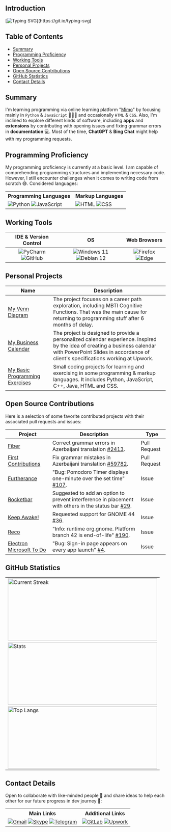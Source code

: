 ## Introduction

[![Typing SVG](https://readme-typing-svg.herokuapp.com?&color=6392FF&size=36&width=1000&height=75&lines=Welcome+To+Kanan+N's+GitHub+Profile+🙂+!;+Nice+to+Meet+You+⚡!)](https://git.io/typing-svg)

## Table of Contents

- [Summary](https://github.com/kanansnote/kanansnote#summary)
- [Programming Proficiency](https://github.com/kanansnote/kanansnote#programming-proficiency)
- [Working Tools](https://github.com/kanansnote/kanansnote#working-tools)
- [Personal Projects](https://github.com/kanansnote/kanansnote#personal-projects)
- [Open Source Contributions](https://github.com/kanansnote/kanansnote#open-source-contributions)
- [GitHub Statistics](https://github.com/kanansnote/kanansnote#github-statistics)
- [Contact Details](https://github.com/kanansnote/kanansnote#contact-details)

## Summary

I'm learning programming via online learning platform "[Mimo](https://mimo.org/)" by focusing mainly in ``Python`` & ``JavaScript`` 👨🏻‍💻 and occasionally ``HTML`` & ``CSS``. Also, I'm inclined to explore different kinds of software, including **apps** and **extensions** by contributing with opening issues and fixing grammar errors in **documentation** 💻. Most of the time, **ChatGPT** & **Bing Chat** might help with my programming requests.

## Programming Proficiency

My programming proficiency is currently at a basic level. I am capable of comprehending programming structures and implementing necessary code. However, I still encounter challenges when it comes to writing code from scratch 😅. Considered languages:

<div class="ProgProficiency">
  <table>
	<tr> 
	  <th>Programming Languages</th>
	  <th>Markup Languages</th>
	</tr>
	<tr>
	  <td>
		<img alt="Python" src="https://img.shields.io/badge/python%20-%2314354C.svg?&style=for-the-badge&logo=python&logoColor=white"/>
		<img alt="JavaScript" src="https://img.shields.io/badge/javascript%20-%23323330.svg?&style=for-the-badge&logo=javascript&logoColor=%23F7DF1E"/>
	  </td>
	  <td>
		<img alt="HTML" src="https://img.shields.io/badge/html%20-%23E34F26.svg?&style=for-the-badge&logo=html5&logoColor=white"/>
		<img alt="CSS" src="https://img.shields.io/badge/css%20-%231572B6.svg?&style=for-the-badge&logo=css3&logoColor=white"/>
	  </td>
	</tr>
  </table>
</div>

## Working Tools

|                                                                                                   IDE & Version Control                                                                                                   |                                                                                                             OS                                                                                                              |                                                                                                        Web Browsers                                                                                                        |
|:-------------------------------------------------------------------------------------------------------------------------------------------------------------------------------------------------------------------------:|:---------------------------------------------------------------------------------------------------------------------------------------------------------------------------------------------------------------------------:|:--------------------------------------------------------------------------------------------------------------------------------------------------------------------------------------------------------------------------:|
| ![PyCharm](https://img.shields.io/badge/PyCharm-green.svg?&style=for-the-badge&logo=PyCharm&logoColor=black) ![GitHub](https://img.shields.io/badge/github-%23121011.svg?style=for-the-badge&logo=github&logoColor=white) | ![Windows 11](https://img.shields.io/badge/Windows_11-0078D6?style=for-the-badge&logo=windows&logoColor=white") ![Debian 12](https://img.shields.io/badge/Debian_12-D70A53?style=for-the-badge&logo=debian&logoColor=white) | ![Firefox](https://img.shields.io/badge/Firefox-FF7139?style=for-the-badge&logo=Firefox-Browser&logoColor=white) ![Edge](https://img.shields.io/badge/Edge-0078D7?style=for-the-badge&logo=Microsoft-edge&logoColor=white) |

## Personal Projects

| Name                                                                                        | Description                                                                                                                                                                                                    |
|---------------------------------------------------------------------------------------------|----------------------------------------------------------------------------------------------------------------------------------------------------------------------------------------------------------------|
| [My Venn Diagram](https://github.com/kanansnote/My-Venn-Diagram)                            | The project focuses on a career path exploration, including MBTI Cognitive Functions. That was the main cause for returning to programming stuff after 6 months of delay.                                      |
| [My Business Calendar](https://github.com/kanansnote/My-Business-Calendar)                  | The project is designed to provide a personalized calendar experience. Inspired by the idea of creating a business calendar with PowerPoint Slides in accordance of client's specifications working at Upwork. |
| [My Basic Programming Exercises](https://github.com/kanansnote/Basic-Programming-Exercises) | Small coding projects for learning and exercising in some programming & markup languages. It includes Python, JavaScript, C++, Java, HTML and CSS.                                                             |

## Open Source Contributions

Here is a selection of some favorite contributed projects with their associated pull requests and issues:

| Project                                                                              | Description                                                                                                                                                                   | Type         |
|--------------------------------------------------------------------------------------|-------------------------------------------------------------------------------------------------------------------------------------------------------------------------------|--------------|
| [Fiber](https://github.com/gofiber/fiber)                                            | Correct grammar errors in Azerbaijani translation [#2413](https://github.com/gofiber/fiber/pull/2413).                                                                        | Pull Request |
| [First Contributions](https://github.com/firstcontributions/first-contributions)     | Fix grammar mistakes in Azerbaijani translation [#59782](https://github.com/firstcontributions/first-contributions/pull/59782).                                               | Pull Request |
| [Furtherance](https://github.com/lakoliu/Furtherance)                                | "Bug: Pomodoro Timer displays one-minute over the set time" [#107](https://github.com/lakoliu/Furtherance/issues/107).                                                        | Issue        |                                                     |
| [Rocketbar](https://github.com/linux-is-awesome/gnome_extension_rocketbar)           | Suggested to add an option to prevent interference in placement with others in the status bar [#29](https://github.com/linux-is-awesome/gnome_extension_rocketbar/issues/29). | Issue        |                              |
| [Keep Awake!](https://github.com/jenspfahl/KeepAwake)                                | Requested support for GNOME 44 [#36](https://github.com/jenspfahl/KeepAwake/issues/36).                                                                                       | Issue        |                                                        |
| [Reco](https://github.com/ryonakano/reco)                                            | "Info: runtime org.gnome. Platform branch 42 is end-of-life" [#190](https://github.com/ryonakano/reco/issues/190).                                                            | Issue        |                                                           |
| [Electron Microsoft To Do](https://github.com/patrick330602/electron-microsoft-todo) | "Bug: Sign-in page appears on every app launch" [#4](https://github.com/patrick330602/electron-microsoft-todo/issues/4).                                                      | Issue        |                                      |

## GitHub Statistics
<div class="GitHubStatistics">
  <table>
    <tr>
      <td>
        <a href="https://github.com/kanansnote">
        <img align="center" src="https://github-readme-streak-stats.herokuapp.com/?user=kanansnote&theme=dark&line_height=20" alt="Current Streak" width="469" height="195"/>
        </a>
	  </td>
	</tr>
    <tr>
      <td>
        <img src="https://github-readme-stats.vercel.app/api/?username=kanansnote&show_icons=true&theme=dark&rank_icon=github" alt="Stats" width="469" height="195">
      </td>
    </tr>
    <tr>
      <td>
        <img src="https://github-readme-stats.vercel.app/api/top-langs/?username=kanansnote&theme=dark&layout=compact" alt="Top Langs" width="469" height="195">
      </td>
    </tr>
  </table>
</div>

## Contact Details
Open to collaborate with like-minded people 👯 and share ideas to help each other for our future progress in dev journey 🌱:

<div class="ContactDetails">
  <table>
    <tr>
	  <th>Main Links</th>
	  <th>Additional Links</th>
    </tr>
    <tr>
      <td align="center">
        <a href="mailto:kanansnote@gmail.com">
          <img src="https://img.shields.io/badge/Gmail-D14836?style=for-the-badge&logo=gmail&logoColor=white" alt="Gmail"></a>
        <a href="https://join.skype.com/invite/F3ix8zp5tSBy">
          <img src="https://img.shields.io/badge/Skype-%2300AFF0.svg?style=for-the-badge&logo=Skype&logoColor=white" alt="Skype"></a> 
        <a href="https://t.me/kanansnote">
          <img src="https://img.shields.io/badge/Telegram-2CA5E0?style=for-the-badge&logo=telegram&logoColor=white" alt="Telegram"></a>
      </td>
  	  <td align="center">
        <a href="https://gitlab.com/kanansnote">
	      <img src="https://img.shields.io/badge/gitlab-%23181717.svg?style=for-the-badge&logo=gitlab&logoColor=white" alt="GitLab"></a>
        <a href="https://www.upwork.com/freelancers/~01436abedec5f3ec3c">
		  <img src="https://img.shields.io/badge/UpWork-6FDA44?style=for-the-badge&logo=Upwork&logoColor=white" alt="Upwork"></a>
	  </td>
    </tr>
  </table>
</div>
